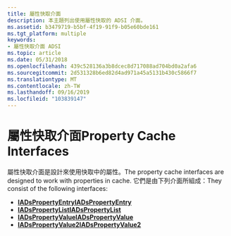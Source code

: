 ```yaml
---
title: 屬性快取介面
description: 本主題列出使用屬性快取的 ADSI 介面。
ms.assetid: b3479719-b5bf-4f19-91f9-b05e60bde161
ms.tgt_platform: multiple
keywords:
- 屬性快取介面 ADSI
ms.topic: article
ms.date: 05/31/2018
ms.openlocfilehash: 439c528136a3b8dcec8d717088ad704bd0a2afa6
ms.sourcegitcommit: 2d531328b6ed82d4ad971a45a5131b430c5866f7
ms.translationtype: MT
ms.contentlocale: zh-TW
ms.lasthandoff: 09/16/2019
ms.locfileid: "103839147"
---
```

# <a name="property-cache-interfaces"></a><span data-ttu-id="7c7df-104">屬性快取介面</span><span class="sxs-lookup"><span data-stu-id="7c7df-104">Property Cache Interfaces</span></span>

<span data-ttu-id="7c7df-105">屬性快取介面是設計來使用快取中的屬性。</span><span class="sxs-lookup"><span data-stu-id="7c7df-105">The property cache interfaces are designed to work with properties in cache.</span></span> <span data-ttu-id="7c7df-106">它們是由下列介面所組成：</span><span class="sxs-lookup"><span data-stu-id="7c7df-106">They consist of the following interfaces:</span></span>

-   [<span data-ttu-id="7c7df-107">**IADsPropertyEntry**</span><span class="sxs-lookup"><span data-stu-id="7c7df-107">**IADsPropertyEntry**</span></span>](/windows/desktop/api/Iads/nn-iads-iadspropertyentry)
-   [<span data-ttu-id="7c7df-108">**IADsPropertyList**</span><span class="sxs-lookup"><span data-stu-id="7c7df-108">**IADsPropertyList**</span></span>](/windows/desktop/api/Iads/nn-iads-iadspropertylist)
-   [<span data-ttu-id="7c7df-109">**IADsPropertyValue**</span><span class="sxs-lookup"><span data-stu-id="7c7df-109">**IADsPropertyValue**</span></span>](/windows/desktop/api/Iads/nn-iads-iadspropertyvalue)
-   [<span data-ttu-id="7c7df-110">**IADsPropertyValue2**</span><span class="sxs-lookup"><span data-stu-id="7c7df-110">**IADsPropertyValue2**</span></span>](/windows/desktop/api/Iads/nn-iads-iadspropertyvalue2)

 

 




